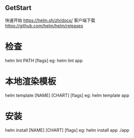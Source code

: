 ## GetStart

快速开始 https://helm.sh/zh/docs/
客户端下载 https://github.com/helm/helm/releases

# 检查

helm lint PATH [flags]
eg: helm lint app

# 本地渲染模板

helm template [NAME] [CHART] [flags]
eg: helm template app

# 安装

helm install [NAME] [CHART] [flags]
eg: helm install app ./app
